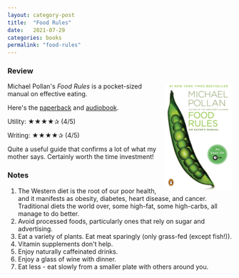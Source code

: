 ```yaml
---
layout: category-post
title:  "Food Rules"
date:   2021-07-29
categories: books
permalink: "food-rules"
---
```


### Review

<img align="right" width="30%" src="/resources/books/food_rules.jpg">

Michael Pollan's *Food Rules* is a pocket-sized manual on effective eating.

Here's the [paperback](https://amzn.to/3rFpsxn) and [audiobook](https://amzn.to/3l84xlh).

Utility: ★★★★✰ (4/5)

Writing: ★★★★✰ (4/5)

Quite a useful guide that confirms a lot of what my mother says. Certainly worth the time investment!

### Notes

1. The Western diet is the root of our poor health, and it manifests as obesity, diabetes, heart disease, and cancer. Traditional diets the world over, some high-fat, some high-carbs, all manage to do better.
2. Avoid processed foods, particularly ones that rely on sugar and advertising.
3. Eat a variety of plants. Eat meat sparingly (only grass-fed (except fish!)).
4. Vitamin supplements don't help.
5. Enjoy naturally caffeinated drinks.
6. Enjoy a glass of wine with dinner.
7. Eat less - eat slowly from a smaller plate with others around you.

